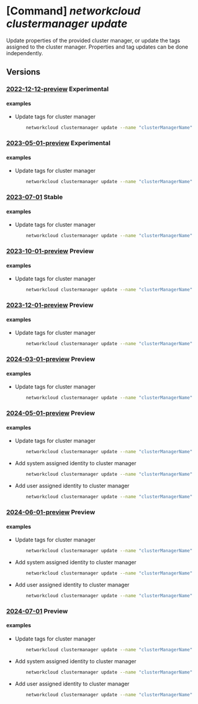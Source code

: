 # [Command] _networkcloud clustermanager update_

Update properties of the provided cluster manager, or update the tags assigned to the cluster manager. Properties and tag updates can be done independently.

## Versions

### [2022-12-12-preview](/Resources/mgmt-plane/L3N1YnNjcmlwdGlvbnMve30vcmVzb3VyY2Vncm91cHMve30vcHJvdmlkZXJzL21pY3Jvc29mdC5uZXR3b3JrY2xvdWQvY2x1c3Rlcm1hbmFnZXJzL3t9/2022-12-12-preview.xml) **Experimental**

<!-- mgmt-plane /subscriptions/{}/resourcegroups/{}/providers/microsoft.networkcloud/clustermanagers/{} 2022-12-12-preview -->

#### examples

- Update tags for cluster manager
    ```bash
        networkcloud clustermanager update --name "clusterManagerName" --tags key1="myvalue1" key2="myvalue2" --resource-group "resourceGroupName"
    ```

### [2023-05-01-preview](/Resources/mgmt-plane/L3N1YnNjcmlwdGlvbnMve30vcmVzb3VyY2Vncm91cHMve30vcHJvdmlkZXJzL21pY3Jvc29mdC5uZXR3b3JrY2xvdWQvY2x1c3Rlcm1hbmFnZXJzL3t9/2023-05-01-preview.xml) **Experimental**

<!-- mgmt-plane /subscriptions/{}/resourcegroups/{}/providers/microsoft.networkcloud/clustermanagers/{} 2023-05-01-preview -->

#### examples

- Update tags for cluster manager
    ```bash
        networkcloud clustermanager update --name "clusterManagerName" --tags key1="myvalue1" key2="myvalue2" --resource-group "resourceGroupName"
    ```

### [2023-07-01](/Resources/mgmt-plane/L3N1YnNjcmlwdGlvbnMve30vcmVzb3VyY2Vncm91cHMve30vcHJvdmlkZXJzL21pY3Jvc29mdC5uZXR3b3JrY2xvdWQvY2x1c3Rlcm1hbmFnZXJzL3t9/2023-07-01.xml) **Stable**

<!-- mgmt-plane /subscriptions/{}/resourcegroups/{}/providers/microsoft.networkcloud/clustermanagers/{} 2023-07-01 -->

#### examples

- Update tags for cluster manager
    ```bash
        networkcloud clustermanager update --name "clusterManagerName" --tags key1="myvalue1" key2="myvalue2" --resource-group "resourceGroupName"
    ```

### [2023-10-01-preview](/Resources/mgmt-plane/L3N1YnNjcmlwdGlvbnMve30vcmVzb3VyY2Vncm91cHMve30vcHJvdmlkZXJzL21pY3Jvc29mdC5uZXR3b3JrY2xvdWQvY2x1c3Rlcm1hbmFnZXJzL3t9/2023-10-01-preview.xml) **Preview**

<!-- mgmt-plane /subscriptions/{}/resourcegroups/{}/providers/microsoft.networkcloud/clustermanagers/{} 2023-10-01-preview -->

#### examples

- Update tags for cluster manager
    ```bash
        networkcloud clustermanager update --name "clusterManagerName" --tags key1="myvalue1" key2="myvalue2" --resource-group "resourceGroupName"
    ```

### [2023-12-01-preview](/Resources/mgmt-plane/L3N1YnNjcmlwdGlvbnMve30vcmVzb3VyY2Vncm91cHMve30vcHJvdmlkZXJzL21pY3Jvc29mdC5uZXR3b3JrY2xvdWQvY2x1c3Rlcm1hbmFnZXJzL3t9/2023-12-01-preview.xml) **Preview**

<!-- mgmt-plane /subscriptions/{}/resourcegroups/{}/providers/microsoft.networkcloud/clustermanagers/{} 2023-12-01-preview -->

#### examples

- Update tags for cluster manager
    ```bash
        networkcloud clustermanager update --name "clusterManagerName" --tags key1="myvalue1" key2="myvalue2" --resource-group "resourceGroupName"
    ```

### [2024-03-01-preview](/Resources/mgmt-plane/L3N1YnNjcmlwdGlvbnMve30vcmVzb3VyY2Vncm91cHMve30vcHJvdmlkZXJzL21pY3Jvc29mdC5uZXR3b3JrY2xvdWQvY2x1c3Rlcm1hbmFnZXJzL3t9/2024-03-01-preview.xml) **Preview**

<!-- mgmt-plane /subscriptions/{}/resourcegroups/{}/providers/microsoft.networkcloud/clustermanagers/{} 2024-03-01-preview -->

#### examples

- Update tags for cluster manager
    ```bash
        networkcloud clustermanager update --name "clusterManagerName" --tags key1="myvalue1" key2="myvalue2" --resource-group "resourceGroupName"
    ```

### [2024-05-01-preview](/Resources/mgmt-plane/L3N1YnNjcmlwdGlvbnMve30vcmVzb3VyY2Vncm91cHMve30vcHJvdmlkZXJzL21pY3Jvc29mdC5uZXR3b3JrY2xvdWQvY2x1c3Rlcm1hbmFnZXJzL3t9/2024-05-01-preview.xml) **Preview**

<!-- mgmt-plane /subscriptions/{}/resourcegroups/{}/providers/microsoft.networkcloud/clustermanagers/{} 2024-05-01-preview -->

#### examples

- Update tags for cluster manager
    ```bash
        networkcloud clustermanager update --name "clusterManagerName" --tags key1="myvalue1" key2="myvalue2" --resource-group "resourceGroupName"
    ```

- Add system assigned identity to cluster manager
    ```bash
        networkcloud clustermanager update --name "clusterManagerName" --resource-group "resourceGroupName" --mi-system-assigned
    ```

- Add user assigned identity to cluster manager
    ```bash
        networkcloud clustermanager update --name "clusterManagerName" --resource-group "resourceGroupName" --mi-user-assigned "/subscriptions/subscriptionId/resourceGroups/resourceGroupName/providers/Microsoft.ManagedIdentity/userAssignedIdentities/myUAI"
    ```

### [2024-06-01-preview](/Resources/mgmt-plane/L3N1YnNjcmlwdGlvbnMve30vcmVzb3VyY2Vncm91cHMve30vcHJvdmlkZXJzL21pY3Jvc29mdC5uZXR3b3JrY2xvdWQvY2x1c3Rlcm1hbmFnZXJzL3t9/2024-06-01-preview.xml) **Preview**

<!-- mgmt-plane /subscriptions/{}/resourcegroups/{}/providers/microsoft.networkcloud/clustermanagers/{} 2024-06-01-preview -->

#### examples

- Update tags for cluster manager
    ```bash
        networkcloud clustermanager update --name "clusterManagerName" --tags key1="myvalue1" key2="myvalue2" --resource-group "resourceGroupName"
    ```

- Add system assigned identity to cluster manager
    ```bash
        networkcloud clustermanager update --name "clusterManagerName" --resource-group "resourceGroupName" --mi-system-assigned
    ```

- Add user assigned identity to cluster manager
    ```bash
        networkcloud clustermanager update --name "clusterManagerName" --resource-group "resourceGroupName" --mi-user-assigned "/subscriptions/subscriptionId/resourceGroups/resourceGroupName/providers/Microsoft.ManagedIdentity/userAssignedIdentities/myUAI"
    ```

### [2024-07-01](/Resources/mgmt-plane/L3N1YnNjcmlwdGlvbnMve30vcmVzb3VyY2Vncm91cHMve30vcHJvdmlkZXJzL21pY3Jvc29mdC5uZXR3b3JrY2xvdWQvY2x1c3Rlcm1hbmFnZXJzL3t9/2024-07-01.xml) **Preview**

<!-- mgmt-plane /subscriptions/{}/resourcegroups/{}/providers/microsoft.networkcloud/clustermanagers/{} 2024-07-01 -->

#### examples

- Update tags for cluster manager
    ```bash
        networkcloud clustermanager update --name "clusterManagerName" --tags key1="myvalue1" key2="myvalue2" --resource-group "resourceGroupName"
    ```

- Add system assigned identity to cluster manager
    ```bash
        networkcloud clustermanager update --name "clusterManagerName" --resource-group "resourceGroupName" --mi-system-assigned
    ```

- Add user assigned identity to cluster manager
    ```bash
        networkcloud clustermanager update --name "clusterManagerName" --resource-group "resourceGroupName" --mi-user-assigned "/subscriptions/subscriptionId/resourceGroups/resourceGroupName/providers/Microsoft.ManagedIdentity/userAssignedIdentities/myUAI"
    ```

